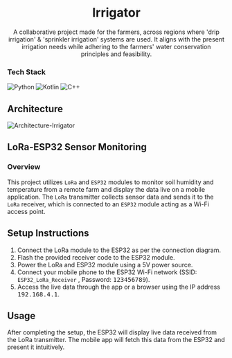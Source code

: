 <h1 align="center">Irrigator</h1>

<p align="center">
 A collaborative project made for the farmers, across regions where
 'drip irrigation' & 'sprinkler irrigation' systems are used. It aligns with the present irrigation needs while adhering to the farmers' water conservation principles and feasibility.
</p>

### Tech Stack 
![Python](https://img.shields.io/badge/Python-blue?style=for-the-badge&logo=python&logoColor=white)
![Kotlin](https://img.shields.io/badge/Kotlin-7F52FF?style=for-the-badge&logo=Kotlin&logoColor=white)
![C++](https://img.shields.io/badge/-C++-blue?logo=cplusplus)
  


## Architecture


![Architecture-Irrigator](https://github.com/user-attachments/assets/50d00ed4-5f49-4dd1-b31f-31f747f1281b)

## LoRa-ESP32 Sensor Monitoring 

### Overview
    
This project utilizes `LoRa` and `ESP32` modules to monitor soil humidity and temperature from a remote farm and display the data live on a mobile application. The `LoRa` transmitter collects sensor data and sends it to the `LoRa` receiver, which is connected to an `ESP32` module acting as a Wi-Fi access point.

## Setup Instructions

1. Connect the LoRa module to the ESP32 as per the connection diagram.
2. Flash the provided receiver code to the ESP32 module.
3. Power the LoRa and ESP32 module using a 5V power source.
4. Connect your mobile phone to the ESP32 Wi-Fi network (SSID: `ESP32_LoRa_Receiver` , Password:  <kbd>123456789</kbd>).
5. Access the live data through the app or a browser using the IP address  <kbd>192.168.4.1</kbd>.

## Usage

After completing the setup, the ESP32 will display live data received from the LoRa transmitter. The mobile app will fetch this data from the ESP32 and present it intuitively.







